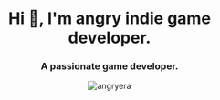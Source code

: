 <h1 align="center">Hi 👋, I'm angry indie game developer.</h1>
<h3 align="center">A passionate game developer.</h3>

<p align="center"><img align="center" src="https://github-readme-streak-stats.herokuapp.com/?user=angryera&" alt="angryera" /></p>
